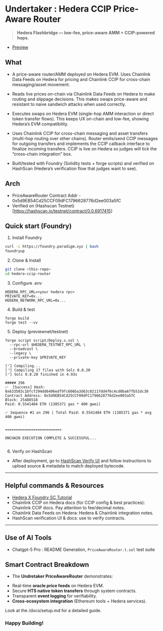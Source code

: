 # Undertaker : Hedera CCIP Price-Aware Router

>  **Hedera Flashbridge — low-fee, price-aware AMM + CCIP-powered hops.**

- [Preview](https://hedera-undertaker.vercel.app/)

## What
- A price-aware router/AMM deployed on Hedera EVM. Uses Chainlink Data Feeds on Hedera for pricing and Chainlink CCIP for cross-chain messaging/asset movement.

- Reads live prices on-chain via Chainlink Data Feeds on Hedera to make routing and slippage decisions. This makes swaps price-aware and resistant to naive sandwich attacks when used correctly. 

- Executes swaps on Hedera EVM (single-hop AMM interaction or direct token transfer flows). This keeps UX on-chain and low-fee, showing Hedera’s EVM compatibility. 

- Uses Chainlink CCIP for cross-chain messaging and asset transfers (multi-hop routing over other chains). Router emits/send CCIP messages for outgoing transfers and implements the CCIP callback interface to finalize incoming transfers. CCIP is live on Hedera so judges will tick the “cross-chain integration” box. 

- Built/tested with Foundry (Solidity tests + forge scripts) and verified on HashScan (Hedera’s verification flow that judges want to see).

## Arch
- PriceAwareRouter Contract Addr - 0x5d9EB54Cd25CCF09dFC1796628776d2ee003a5fC
- Verified on (Hashscan Testnet)[https://hashscan.io/testnet/contract/0.0.6917415]


## Quick start (Foundry)

1. Install Foundry
```bash
curl -L https://foundry.paradigm.xyz | bash
foundryup
```

2. Clone & Install
```bash
git clone <this-repo>
cd hedera-ccip-router
```

3. Configure .env

```
HEDERA_RPC_URL=<your hedera rpc>
PRIVATE_KEY=0x...
HEDERA_NETWORK_RPC_URL=0x...
```

4. Build & test

```
forge build
forge test --vv
```

5. Deploy (previewnet/testnet)

```
forge script script/Deploy.s.sol \
  --rpc-url $HEDERA_TESTNET_RPC_URL \
  --broadcast \
  --legacy \
  --private-key $PRIVATE_KEY
```

```
[⠊] Compiling...
[⠘] Compiling 17 files with Solc 0.8.20
[⠊] Solc 0.8.20 finished in 4.93s

##### 296
✅  [Success] Hash: 0x633583c1bfcf294dd6496edf9fc606ba3d63c02117dd4f6c4cd0ba67fb51dc30
Contract Address: 0x5d9EB54Cd25CCF09dFC1796628776d2ee003a5fC
Block: 25488518
Paid: 0.5541484 ETH (1385371 gas * 400 gwei)

✅ Sequence #1 on 296 | Total Paid: 0.5541484 ETH (1385371 gas * avg 400 gwei)


==========================

ONCHAIN EXECUTION COMPLETE & SUCCESSFUL...


```

6. Verify on HashScan

- After deployment, go to [HashScan Verify UI](https://hashscan.io/testnet) and follow instructions to upload source & metadata to match deployed bytecode.



---

## Helpful commands & Resources
- [Hedera X Foundry SC Tutorial](https://docs.hedera.com/hedera/getting-started-evm-developers/deploy-a-smart-contract-with-foundry)
- Chainlink CCIP on Hedera docs (for CCIP config & best practices): Chainlink CCIP docs. Pay attention to fee/decimal notes.
- Chainlink Data Feeds on Hedera: Hedera & Chainlink integration notes.  
- HashScan verification UI & docs: use to verify contracts.

---

## Use of AI Tools

- Chatgpt-5 Pro : README Generation, `PriceAwareRouter.t.sol` test suite

## Smart Contract Breakdown

- The **Undretaker PriceAwareRouter** demonstrates:

* Real-time **oracle price feeds** on Hedera EVM.
* Secure **HTS native token transfers** through system contracts.
* Transparent **event logging** for verifiability.
* **Cross-ecosystem integration** (Ethereum tools + Hedera services).

Look at the /docs/setup.md for a detailed guide.




### Happy Building!
